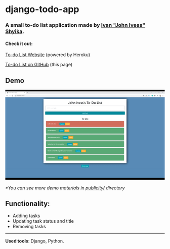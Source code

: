 # django-todo-app
### A small to-do list application made by [Ivan "John Ivess" Shyika](https://www.youtube.com/c/JohnIvess).

#### Check it out:
[To-do List Website](https://ivess-simpletodolist.herokuapp.com/) (powered by Heroku)

[To-do List on GitHub](https://github.com/IvessJohn/django-todo-app) (this page)

## Demo

[![Demo GIF](publicity/demo.gif)](https://ivess-simpletodolist.herokuapp.com/)

_*You can see more demo materials in [publicity/](publicity/) directory_

## Functionality:
- Adding tasks
- Updating task status and title
- Removing tasks

---
**Used tools**: Django, Python.
